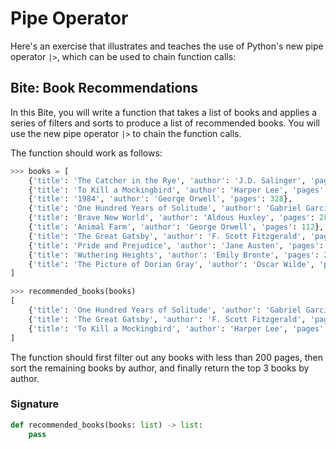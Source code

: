 # Pipe Operator

Here's an exercise that illustrates and teaches the use of Python's new pipe operator `|>`, which can be used to chain function calls:

## Bite: Book Recommendations

In this Bite, you will write a function that takes a list of books and applies a series of filters and sorts to produce a list of recommended books. You will use the new pipe operator `|>` to chain the function calls.

The function should work as follows:

```python
>>> books = [
    {'title': 'The Catcher in the Rye', 'author': 'J.D. Salinger', 'pages': 224},
    {'title': 'To Kill a Mockingbird', 'author': 'Harper Lee', 'pages': 336},
    {'title': '1984', 'author': 'George Orwell', 'pages': 328},
    {'title': 'One Hundred Years of Solitude', 'author': 'Gabriel Garcia Marquez', 'pages': 417},
    {'title': 'Brave New World', 'author': 'Aldous Huxley', 'pages': 288},
    {'title': 'Animal Farm', 'author': 'George Orwell', 'pages': 112},
    {'title': 'The Great Gatsby', 'author': 'F. Scott Fitzgerald', 'pages': 180},
    {'title': 'Pride and Prejudice', 'author': 'Jane Austen', 'pages': 226},
    {'title': 'Wuthering Heights', 'author': 'Emily Bronte', 'pages': 288},
    {'title': 'The Picture of Dorian Gray', 'author': 'Oscar Wilde', 'pages': 176}
]

>>> recommended_books(books)
[
    {'title': 'One Hundred Years of Solitude', 'author': 'Gabriel Garcia Marquez', 'pages': 417},
    {'title': 'The Great Gatsby', 'author': 'F. Scott Fitzgerald', 'pages': 180},
    {'title': 'To Kill a Mockingbird', 'author': 'Harper Lee', 'pages': 336}
]
```

The function should first filter out any books with less than 200 pages, then sort the remaining books by author, and finally return the top 3 books by author.

### Signature

```python
def recommended_books(books: list) -> list:
    pass
```

